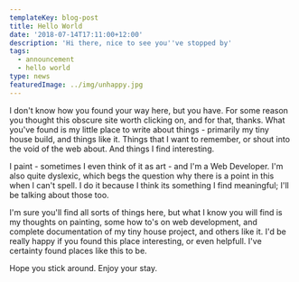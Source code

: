 ```yaml
---
templateKey: blog-post
title: Hello World
date: '2018-07-14T17:11:00+12:00'
description: 'Hi there, nice to see you''ve stopped by'
tags:
  - announcement
  - hello world
type: news
featuredImage: ../img/unhappy.jpg
---
```

I don't know how you found your way here, but you have. For some reason you thought this obscure site worth clicking on, and for that, thanks. What you've found is my little place to write about things - primarily my tiny house build, and things like it. Things that I want to remember, or shout into the void of the web about. And things I find interesting.

I paint - sometimes I even think of it as art - and I'm a Web Developer. I'm also quite dyslexic, which begs the question why there is a point in this when I can't spell. I do it because I think its something I find meaningful; I'll be talking about those too.

I'm sure you'll find all sorts of things here, but what I know you will find is my thoughts on painting, some how to's on web development, and complete documentation of my tiny house project, and others like it. I'd be really happy if you found this place interesting, or even helpfull. I've certainty found places like this to be.

Hope you stick around. Enjoy your stay.
